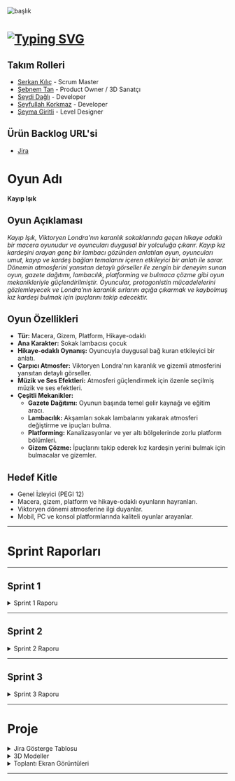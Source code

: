 ![başlık](https://github.com/Serkan-K/Unity_48/assets/125659165/de1c83ce-f56a-40de-af70-1034916785ba)

# [![Typing SVG](https://readme-typing-svg.demolab.com?font=&size=30&duration=1000&pause=3000&color=FFFFFF&center=true&vCenter=true&random=false&width=150&lines=+Unity+48)](https://git.io/typing-svg)

## Takım Rolleri

- [Serkan Kılıç](https://www.linkedin.com/in/serkan-klc/) - Scrum Master
- [Şebnem Tan](https://www.linkedin.com/in/%C5%9Febnem-tan/) - Product Owner / 3D Sanatçı
- [Seydi Dağlı](https://www.linkedin.com/in/seydidagli/) - Developer
- [Seyfullah Korkmaz](https://www.linkedin.com/in/seyfullah-korkmaz-polestar/) - Developer
- [Şeyma Giritli](https://www.linkedin.com/in/seymagrtl2/) - Level Designer

## Ürün Backlog URL'si
- [Jira](https://unity-48.atlassian.net/jira/software/projects/UNI48/boards/2?atlOrigin=eyJpIjoiZGU0MjlhMTZkYzNkNDgzNjg3NTkwYjEyM2QwZDgzMGMiLCJwIjoiaiJ9)

# Oyun Adı

**Kayıp Işık**

## Oyun Açıklaması

_Kayıp Işık, Viktoryen Londra'nın karanlık sokaklarında geçen hikaye odaklı bir macera oyunudur ve oyuncuları duygusal bir yolculuğa çıkarır. Kayıp kız kardeşini arayan genç bir lambacı gözünden anlatılan oyun, oyuncuları umut, kayıp ve kardeş bağları temalarını içeren etkileyici bir anlatı ile sarar. Dönemin atmosferini yansıtan detaylı görseller ile zengin bir deneyim sunan oyun, gazete dağıtımı, lambacılık, platforming ve bulmaca çözme gibi oyun mekanikleriyle güçlendirilmiştir. Oyuncular, protagonistin mücadelelerini gözlemleyecek ve Londra’nın karanlık sırlarını açığa çıkarmak ve kaybolmuş kız kardeşi bulmak için ipuçlarını takip edecektir._

## Oyun Özellikleri

- **Tür:** Macera, Gizem, Platform, Hikaye-odaklı
- **Ana Karakter:** Sokak lambacısı çocuk
- **Hikaye-odaklı Oynanış:** Oyuncuyla duygusal bağ kuran etkileyici bir anlatı.
- **Çarpıcı Atmosfer:** Viktoryen Londra'nın karanlık ve gizemli atmosferini yansıtan detaylı görseller.
- **Müzik ve Ses Efektleri:** Atmosferi güçlendirmek için özenle seçilmiş müzik ve ses efektleri.
- **Çeşitli Mekanikler:**
  - **Gazete Dağıtımı:** Oyunun başında temel gelir kaynağı ve eğitim aracı.
  - **Lambacılık:** Akşamları sokak lambalarını yakarak atmosferi değiştirme ve ipuçları bulma.
  - **Platforming:** Kanalizasyonlar ve yer altı bölgelerinde zorlu platform bölümleri.
  - **Gizem Çözme:** İpuçlarını takip ederek kız kardeşin yerini bulmak için bulmacalar ve gizemler.

## Hedef Kitle

- Genel İzleyici (PEGI 12)
- Macera, gizem, platform ve hikaye-odaklı oyunların hayranları.
- Viktoryen dönemi atmosferine ilgi duyanlar.
- Mobil, PC ve konsol platformlarında kaliteli oyunlar arayanlar.

---

# Sprint Raporları

---

## Sprint 1

<details>
<summary>Sprint 1 Raporu</summary>

### Sprint Hedefi

İlk sprintin sonunda, oyuncu için gazete dağıtımı, lambacılık ve kanalizasyona giriş bölümlerinin tamamlanması hedeflenmiştir.

### Sprint Notları (Sprint Backlog)

  - Gazete dağıtım mekanizması oluşturuldu
  - Lambacılık mekanizması oluşturuldu
  - Londra sokakları modellenip eklendi
  - Ana karakter modeli ve animasyonları oluşturuldu

### Skorlama

Projenin toplam backlog'u **145** puan içermektedir. Üç sprintlik projede, ilk sprintin **37** puanı tamamlaması planlanmıştır. Tüm hedefler gerçekleştirildiği için **37** puan toplandı.

### Puan Tamamlanma Mantığı

Puanlar, her görevin karmaşıklığına ve tamamlanma süresine göre belirlendi.

- - - -
### Backlog Organizasyonu

  #### Günlük Scrum

<details>
<summary>Günlük Scrum Görselleri</summary>
  
![fotoğraf-kolaj png](https://github.com/Serkan-K/Unity_48/assets/125659165/759a5ad3-818c-4632-a967-eca635d42313)


</details>

- - - -
### Sprint Panosu Güncellemesi

<details>
<summary>Sprint Panosu Ekran Görüntüsü</summary>

![Sprint 1 Backlog ](https://github.com/Serkan-K/Unity_48/assets/125659165/12d3a87b-2be7-4151-9df1-21a2807056db)


</details>


### Oyunda Yapılan Çalışmalar

<details>
<summary>Oyun İçi Ekran Görüntüleri</summary>

#### Unity
![Lost Light-Sprint1-](https://github.com/Serkan-K/Unity_48/assets/125659165/1468f0cc-38f9-4ffa-966d-f2c3c627cb42)

</details>

<details><summary>Modeller</summary>
  
![Blender Binalar ](https://github.com/Serkan-K/Unity_48/assets/125659165/9a0e500d-9975-4479-af40-1a94bb92eb39)
![Karakterler ](https://github.com/Serkan-K/Unity_48/assets/125659165/c6a04de0-27e7-42a8-a42a-18ccd61f1689)
</details>


### Sprint İncelemesi

  - İlk sprint hedeflerinin tamamı başarıyla gerçekleştirildi.
  - Önemli gelişmeler arasında Unity Cloud entegrasyonunu öğrenme ve karakter kontrolünü sıfırdan yazma yer aldı.
  - Animasyon entegrasyonu ve varlık araştırma ile ilgili sorunlara rağmen proje ilerlemeye devam ediyor.
  - Hazır varlıklar için araştırma yapıldı, ancak uygun ücretsiz varlık bulunamadığı için görsel bütünlüğü korumak adına modeller Blender ile oluşturuldu.
  - Proje için daha sürdürülebilir ve kullanışlı bir çözüm olarak yeni bir giriş sistemi benimsenmiştir.
  - Gelecek sprintler, animasyon süreçlerinin daha ayrıntılı planlanmasını, Unity Cloud kullanımının güçlendirilmesini ve oyunun daha fazla test edilmesini içerecektir.

![Sprint 1](https://github.com/Serkan-K/Unity_48/assets/125659165/ad700e23-3725-40b2-ab04-2b1b28959653)



### Sprint Yansıtması

- **Olumlu:** Görev tamamlama süreci takım içinde daha düzenli hale geldi ve projenin ilerleyişi hızlandı.
- **Geliştirilecek:** Bazı görevler beklenenden uzun sürdü, bu yüzden gelecekteki sprintler daha dikkatli planlanacaktır.
- **Eylem:** İkinci sprintte daha gerçekçi tahminler yapılacaktır.
  
#### Günlük Görev Programı
![Sprint takvimi](https://github.com/Serkan-K/Unity_48/assets/125659165/df0e8d14-e8de-4e34-a7d1-3d60b3e1f8e1)


</details>

---

## Sprint 2

<details>
<summary>Sprint 2 Raporu</summary>

### Sprint Hedefi

İkinci sprintin sonunda, itme-çekme mekanikleri, yüzme mekanikleri ve kanalizasyon bölümlerinin tamamlanması hedeflenmiştir.

### Sprint Notları (Sprint Backlog)

  - İtme-çekme mekanikleri oluşturuldu
  - Şehir modelleme güncellendi
  - Kanalizasyon modelleri tamamlandı
  - Yan karakter modelleri tamamlandı

### Skorlama

Projenin toplam backlog'u **145** puan içermektedir. Üç sprintlik projede, ikinci sprintin **63** puanı tamamlaması planlanmıştır. Tüm hedefler gerçekleştirildiği için **63** puan toplandı.

### Puan Tamamlanma Mantığı

Puanlar, ilk sprintte olduğu gibi her görevin karmaşıklığı ve tamamlanma süresine göre belirlendi.

- - - -
### Backlog Organizasyonu

  #### Günlük Scrum

<details>
<summary>Günlük Scrum Görselleri</summary>
  
![günlük scrum_2](https://github.com/user-attachments/assets/cca386db-b491-428d-8533-e9d5bcc2b522)


</details>

- - - -
### Sprint Panosu Güncellemesi

<details>
<summary>Sprint Panosu Ekran Görüntüsü</summary>


![Sprint 2 list ](https://github.com/user-attachments/assets/6f1251fc-9188-4c4b-b1fe-899ff0444e1d)


</details>


### Oyunda Yapılan Çalışmalar

<details>
<summary>Oyun İçi Ekran Görüntüleri</summary>

#### Unity
![Sprint 2](https://github.com/user-attachments/assets/7e5176ef-492c-4d49-871c-bba0bde34b71)

</details>

<details><summary>Modeller</summary>
  
![blend ](https://github.com/user-attachments/assets/b3f1a6e0-9854-4e4f-b775-cf25870c8d1b)
![blend 2](https://github.com/user-attachments/assets/fe628297-321b-4220-b842-4379bc7b67a3)
</details>


### Sprint İncelemesi

  - İkinci sprintin tüm hedefleri başarıyla tamamlandı.
  - Önemli gelişmeler arasında Unity Cloud entegrasyonu ve karakter kontrolünü durum makinesi formatına dönüştürme yer aldı.
  - Hazır varlıklar için araştırma tekrar yapıldı, ancak uygun ücretsiz varlık bulunamadığı için modeller Blender ile oluşturuldu.
  - Bir sonraki sprintin oyunu tamamlamayı ve sunum aşamasına geçmeyi hedeflemesi planlanmaktadır.

![Burndown](https://github.com/user-attachments/assets/61f89e9f-ec27-4ec3-a9aa-7807c66d6791)


### Sprint Yansıtması

- **Olumlu:** İkinci sprintte görev tamamlama süresi birincisine göre daha hızlı oldu.
- **Geliştirilecek:** Bazı görevler tahmin edilenden uzun sürdü, bu yüzden bir sonraki sprintte bu gecikme ele alınacaktır.
- **Eylem:** Son sprintte görevlerin daha hızlı tamamlanması için çaba gösterilecektir.
  
#### Günlük Görev Programı
![Sprint 2 takvimi ](https://github.com/user-attachments/assets/c3b4385d-6e23-439a-ab35-2815e5401e5b)


</details>

---

## Sprint 3

<details>
<summary>Sprint 3 Raporu</summary>

### Sprint Hedefi

[Sprint 3 İçin Belirlenen Hedefler]

### Sprint Notları (Sprint Backlog)

[Sprint 3 İçin Belirlenen Görevler]

[Sprint 3 Raporunun Devamı - Skorlama, Günlük Scrum, Sprint Panosu, Ekran Görüntüleri, İnceleme, Yansıtma]

</details>

----

# Proje

<details>
<summary>Jira Gösterge Tablosu</summary>

[Jira Gösterge Tablosu Ekran Görüntüsü]

</details>

<details>
<summary>3D Modeller</summary>

[3D Model Ekran Görüntüleri]

</details>

<details>
<summary>Toplantı Ekran Görüntüleri</summary>

[Toplantı Ekran Görüntüleri]

</details>

---
